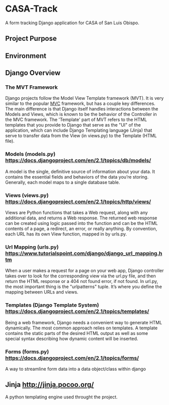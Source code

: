 # CASA-Track
A form tracking Django application for CASA of San Luis Obispo.

## Project Purpose

## Environment

## Django Overview

### The MVT Framework
Django projects follow the Model View Template framework (MVT). It is very similar to the popular [MVC](https://en.wikipedia.org/wiki/Model%E2%80%93view%E2%80%93controller) framework, but has a couple key differences. The main difference is that Django itself handles interactions between the Models and Views, which is known to be the behavior of the Controller in the MVC framework. The 'Template' part of MVT refers to the HTML templates that you provide to Django that serve as the "UI" of the application, which can include Django Templating language (Jinja) that serve to transfer data from the View (in views.py) to the Template (HTML file).


### Models (models.py) https://docs.djangoproject.com/en/2.1/topics/db/models/
A model is the single, definitive source of information about your data. It contains the essential fields and behaviors of the data you’re storing. Generally, each model maps to a single database table.

### Views (views.py) https://docs.djangoproject.com/en/2.1/topics/http/views/
Views are Python functions that takes a Web request, along with any additional data, and returns a Web response. The returned web response can be created using logic passed into the function and can be the HTML contents of a page, a redirect, an error, or really anything. By convention, each URL has its own View function, mapped in by urls.py.

### Url Mapping (urls.py) https://www.tutorialspoint.com/django/django_url_mapping.htm
When a user makes a request for a page on your web app, Django controller takes over to look for the corresponding view via the url.py file, and then return the HTML response or a 404 not found error, if not found. In url.py, the most important thing is the "urlpatterns" tuple. It’s where you define the mapping between URLs and views. 
 
### Templates (Django Template System) https://docs.djangoproject.com/en/2.1/topics/templates/
Being a web framework, Django needs a convenient way to generate HTML dynamically. The most common approach relies on templates. A template contains the static parts of the desired HTML output as well as some special syntax describing how dynamic content will be inserted.

### Forms (forms.py) https://docs.djangoproject.com/en/2.1/topics/forms/
A way to streamline form data into a data object/class within django

## Jinja http://jinja.pocoo.org/
A python templating engine used throught the project.
